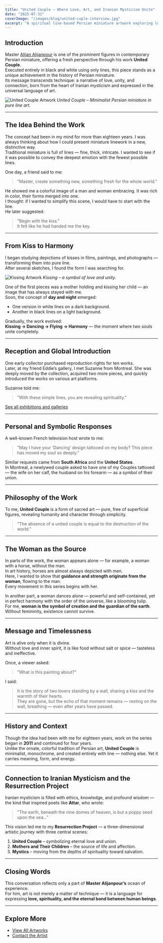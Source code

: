 ```yaml
---
title: "United Couple – Where Love, Art, and Iranian Mysticism Unite"
date: "2025-07-31"
coverImage: "/images/blog/united-cuple-interview.jpg"
excerpt: "A spiritual line-based Persian miniature artwork exploring love and unity by Alijan Alijanpour"
---
```


## Introduction
Master [Alijan Alijanpour](https://rumilander.art/about) is one of the prominent figures in contemporary Persian miniature, offering a fresh perspective through his work **United Couple**.  
Executed entirely in black and white using only lines, this piece stands as a unique achievement in the history of Persian miniature.  
Its message transcends technique: a narrative of love, unity, and connection, born from the heart of Iranian mysticism and expressed in the universal language of art.

![United Couple Artwork](/artworks/unitedcuple01.jpg)
*United Couple – Minimalist Persian miniature in pure line art.*

---

## The Idea Behind the Work
The concept had been in my mind for more than eighteen years. I was always thinking about how I could present miniature linework in a new, distinctive way.  
Traditional miniature is full of lines — fine, thick, intricate. I wanted to see if it was possible to convey the deepest emotion with the fewest possible lines.

One day, a friend said to me:  
> "Master, create something new, something fresh for the whole world."

He showed me a colorful image of a man and woman embracing. It was rich in color, their forms merged into one.  
I thought: if I wanted to simplify this scene, I would have to start with the line.  
He later suggested:  
> "Begin with the kiss."  
It felt like he had handed me the key.

---

## From Kiss to Harmony
I began studying depictions of kisses in films, paintings, and photographs — transforming them into pure line.  
After several sketches, I found the form I was searching for.  

![Kissing Artwork](/artworks/kissing.jpg)
*Kissing – a symbol of love and unity.*

One of the first pieces was a mother holding and kissing her child — an image that has always stayed with me.  
Soon, the concept of **day and night** emerged:  
- One version in white lines on a dark background.  
- Another in black lines on a light background.  

Gradually, the work evolved:  
**Kissing → Dancing → Flying → Harmony** — the moment where two souls unite completely.

---

## Reception and Global Introduction
One early collector purchased reproduction rights for ten works.  
Later, at my friend Eddie’s gallery, I met Suzanne from Montreal. She was deeply moved by the collection, acquired two more pieces, and quickly introduced the works on various art platforms.  

Suzanne told me:  
> "With these simple lines, you are revealing spirituality."

[See all exhibitions and galleries](/gallery)

---

## Personal and Symbolic Responses
A well-known French television host wrote to me:  
> "May I have your ‘Dancing’ design tattooed on my body? This piece has moved my soul so deeply."

Similar requests came from **South Africa** and the **United States**.  
In Montreal, a newlywed couple asked to have one of my Couples tattooed — the wife on her calf, the husband on his forearm — as a symbol of their union.

---

## Philosophy of the Work
To me, **United Couple** is a form of sacred art — pure, free of superficial figures, revealing humanity and character through simplicity.  

> "The absence of a united couple is equal to the destruction of the world."

---

## The Woman as the Source
In parts of the work, the woman appears alone — for example, a woman with a horse, without the man.  
In art history, horses are almost always depicted with men.  
Here, I wanted to show that **guidance and strength originate from the woman**, flowing to the man.  
Every movement in this series begins with her.

In another part, a woman dances alone — powerful and self-contained, yet in perfect harmony with the order of the universe, like a blooming tulip.  
For me, **woman is the symbol of creation and the guardian of the earth**. Without femininity, existence cannot survive.

---

## Message and Timelessness
Art is alive only when it is divine.  
Without love and inner spirit, it is like food without salt or spice — tasteless and ineffective.

Once, a viewer asked:  
> "What is this painting about?"

I said:  
> It is the story of two lovers standing by a wall, sharing a kiss and the warmth of their hearts.  
They are gone, but the echo of that moment remains — resting on the wall, breathing — even after years have passed.

---

## History and Context
Though the idea had been with me for eighteen years, work on the series began in **2011** and continued for four years.  
Unlike the ornate, colorful tradition of Persian art, **United Couple** is minimalist, monochrome, and created entirely with line — nothing else. Yet it carries meaning, form, and energy.

---

## Connection to Iranian Mysticism and the Resurrection Project
Iranian mysticism is filled with ethics, knowledge, and profound wisdom — the kind that inspired poets like **Attar**, who wrote:  
> "The earth, beneath the nine domes of heaven, is but a poppy seed upon the sea…"

This vision led me to my **Resurrection Project** — a three-dimensional artistic journey with three central scenes:  
1. **United Couple** – symbolizing eternal love and union.  
2. **Mothers and Their Children** – the source of life and affection.  
3. **Mystics** – moving from the depths of spirituality toward salvation.  



---

## Closing Words
This conversation reflects only a part of **Master Alijanpour’s** ocean of experience.  
For him, art is not merely a matter of technique — it is a language for expressing **love, spirituality, and the eternal bond between human beings**.

---

## Explore More
- [View All Artworks](/gallery)
- [Contact the Artist](/connect)